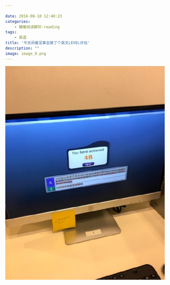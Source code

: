 ```yaml
---

date: 2016-08-10 12:40:23
categories:
    - 暖暖阅读脚印-reading
tags: 
    - 英语
title: '今天闲着没事去做了个英文LEVEL评估'
description: ""
image: image_0.png
---
```


![](image_0.png)